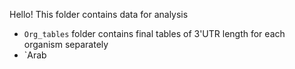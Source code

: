 Hello! This folder contains data for analysis

- `Org_tables` folder contains final tables of 3'UTR length for each organism separately
- `Arab

